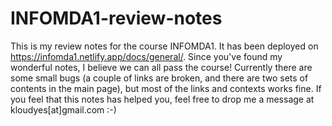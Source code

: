 # INFOMDA1-review-notes
This is my review notes for the course INFOMDA1. It has been deployed on https://infomda1.netlify.app/docs/general/.
Since you've found my wonderful notes, I believe we can all pass the course! 
Currently there are some small bugs (a couple of links are broken, and there are two sets of contents in the main page), but most of the links and contexts works fine.
If you feel that this notes has helped you, feel free to drop me a message at kloudyes[at]gmail.com :-)
